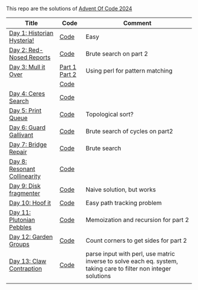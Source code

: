 This repo are the solutions of [Advent Of Code 2024](https://adventofcode/2024)

| Title                                                               | Code                                  | Comment                                                                                                         |
|---------------------------------------------------------------------|---------------------------------------|-----------------------------------------------------------------------------------------------------------------|
| [Day 1: Historian Hysteria!](https://adventofcode.com/2024/day/1)   | [Code](day1.q)                        | Easy                                                                                                            |
| [Day 2: Red-Nosed Reports](https://adventofcode.com/2024/day/2)     | [Code](day2.q)                        | Brute search on part 2                                                                                          |
| [Day 3: Mull it Over](https://adventofcode.com/2024/day/3)          | [Part 1](day3.pl) [Part 2](day3_2.pl) | Using perl for pattern matching                                                                                 |
|                                                                     | [Code](day3.q)                        |                                                                                                                 |
| [Day 4: Ceres Search](https://adventofcode.com/2024/day/4)          | [Code](day4.q)                        |                                                                                                                 |
| [Day 5: Print Queue](https://adventofcode.com/2024/day/5)           | [Code](day5.q)                        | Topological sort?                                                                                               |
| [Day 6: Guard Gallivant](https://adventofcode.com/2024/day/6)       | [Code](day6.q)                        | Brute search of cycles on part2                                                                                 |
| [Day 7: Bridge Repair](https://adventofcode.com/2024/day/7)         | [Code](day7.q)                        | Brute search                                                                                                    |
| [Day 8: Resonant Collinearity](https://adventofcode.com/2024/day/8) | [Code](day8.q)                        |                                                                                                                 |
| [Day 9: Disk fragmenter](https://adventofcode.com/2024/day/9)       | [Code](day9.q)                        | Naive solution, but works                                                                                       |
| [Day 10: Hoof it](https://adventofcode.com/2024/day/10)             | [Code](day10.q)                       | Easy path tracking problem                                                                                      |
| [Day 11: Plutonian Pebbles](https://adventofcode.com/2024/day/11)   | [Code](day11.q)                       | Memoization and recursion for part 2                                                                            |
| [Day 12: Garden Groups](https://adventofcode.com/2024/day/12)       | [Code](day12.q)                       | Count corners to get sides for part 2                                                                           |
| [Day 13: Claw Contraption](https://adventofcode.com/2024/day/13)    | [Code](day13.q)                       | parse input with perl, use matric inverse to solve each eq. system, taking care to filter non integer solutions |
|                                                                     |                                       |                                                                                                                 |















